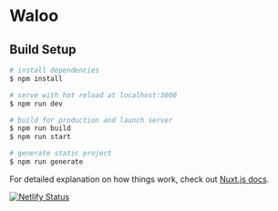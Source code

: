 # Waloo

## Build Setup

```bash
# install dependencies
$ npm install

# serve with hot reload at localhost:3000
$ npm run dev

# build for production and launch server
$ npm run build
$ npm run start

# generate static project
$ npm run generate
```

For detailed explanation on how things work, check out [Nuxt.js docs](https://nuxtjs.org).

[![Netlify Status](https://api.netlify.com/api/v1/badges/af0cb9a1-6262-471e-bde0-097c26164628/deploy-status)](https://app.netlify.com/sites/waloo-site/deploys)
